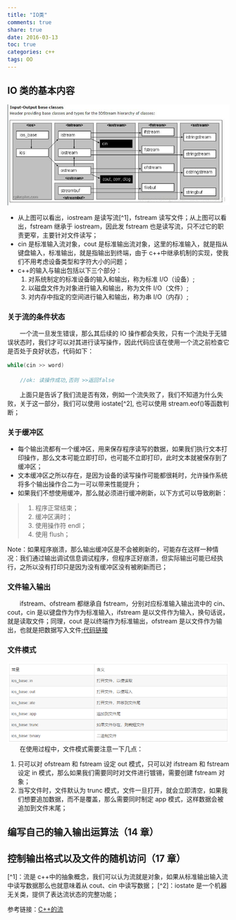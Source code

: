 ```yaml
---
title: "IO类"
comments: true
share: true
date: 2016-03-13
toc: true
categories: c++
tags: OO
---
```


## IO 类的基本内容

<img src ="../../resource/1.jpg">

- 从上图可以看出，iostream 是读写流[^1]，fstream 读写文件；从上图可以看出，fstream 继承于 iostream，因此发 fstream 也是读写流，只不过它的职责更窄，主要针对文件读写；
- cin 是标准输入流对象，cout 是标准输出流对象，这里的标准输入，就是指从键盘输入，标准输出，就是指输出到终端，由于 c++中继承机制的实现，使我们不用考虑设备类型和字符大小的问题；
- c++的输入与输出包括以下三个部分：
  1. 对系统制定的标准设备的输入和输出，称为标准 I/O（设备）;
  2. 以磁盘文件为对象进行输入和输出，称为文件 I/O（文件）;
  3. 对内存中指定的空间进行输入和输出，称为串 I/O（内存）;

### 关于流的条件状态

&emsp;&emsp;一个流一旦发生错误，那么其后续的 IO 操作都会失败，只有一个流处于无错误状态时，我们才可以对其进行读写操作，因此代码应该在使用一个流之前检查它是否处于良好状态，代码如下：

```c++
while(cin >> word)

    //ok: 读操作成功,否则 >>返回false

```

&emsp;&emsp;上面只是告诉了我们流是否有效，例如一个流失败了，我们不知道为什么失败，关于这一部分，我们可以使用 iostate[^2], 也可以使用 stream.eof()等函数判断；

### 关于缓冲区

- 每个输出流都有一个缓冲区，用来保存程序读写的数据，如果我们执行文本打印操作，那么文本可能立即打印，也可能不立即打印，此时文本就被保存到了缓冲区；
- 文本缓冲区之所以存在，是因为设备的读写操作可能都很耗时，允许操作系统将多个输出操作合二为一可以带来性能提升；
- 如果我们不想使用缓冲，那么就必须进行缓冲刷新，以下方式可以导致刷新：

> 1. 程序正常结束；
> 2. 缓冲区满时；
> 3. 使用操作符 endl；
> 4. 使用 flush；

Note：如果程序崩溃，那么输出缓冲区是不会被刷新的，可能存在这样一种情况：我们通过输出调试信息调试程序，但程序正好崩溃，但实际输出可能已经执行，之所以没有打印只是因为没有缓冲区没有被刷新而已；

### 文件输入输出

&emsp;&emsp;ifstream、ofstream 都继承自 fstream，分别对应标准输入输出流中的 cin、cout，cin 是以键盘作为作为标准输入，ifstream 是以文件作为输入，换句话说，就是读取文件；同理，cout 是以终端作为标准输出，ofstream 是以文件作为输出，也就是把数据写入文件;<a href = "https://github.com/JKLcoder/study/blob/master/C%2B%2B/C%2B%2B_Code/base/src/test_8.cpp">代码链接</a>

### 文件模式

<img src= "../../resource/QQ截图20200528220242.png"><br>
&emsp;&emsp;在使用过程中，文件模式需要注意一下几点：

1. 只可以对 ofstream 和 fstream 设定 out 模式，只可以对 ifstream 和 fstream 设定 in 模式，那么如果我们需要同时对文件进行镀锡，需要创建 fstream 对象；
2. 当写文件时，文件默认为 trunc 模式，文件一旦打开，就会立即清空，如果我们想要追加数据，而不是覆盖，那么需要同时制定 app 模式，这样数据会被追加到文件末尾；

## 编写自己的输入输出运算法（14 章）

## 控制输出格式以及文件的随机访问（17 章）

[^1]：流是 c++中的抽象概念，我们可以认为流就是对象，如果从标准输出输入流中读写数据那么也就意味着从 cout、cin 中读写数据；
[^2]：iostate 是一个机器无关类，提供了表达流状态的完整功能；

参考链接：<a href = "https://www.cnblogs.com/tianzeng/p/9038810.html">C++的流</a>
